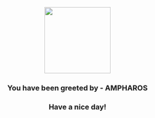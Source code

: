 <p align="center">
            <img src="https://raw.githubusercontent.com/PokeAPI/sprites/master/sprites/pokemon/181.png" width="150" height="150">
          </p>
          <h3 align="center">You have been greeted by - <b>AMPHAROS</b></h3>
          <h3 align="center">Have a nice day!</h3>
